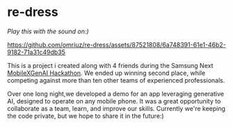 # re-dress
*Play this with the sound on:)*

https://github.com/omriuz/re-dress/assets/87521808/6a748391-61e1-46b2-9182-71a31c49db35

This is a project i created along with 4 friends during the Samsung Next [MobileXGenAI Hackathon](https://sites.google.com/samsungnext.com/mobilexgenaihackathon?usp=sharing&fbclid=IwAR1WEZ9IBVS24fGP8W6IRfVw9r-6rH2_4UkwOWYp6msbcuciV2MhOHc9aZI).
We ended up winning second place, while competing against more than ten other teams of experienced professionals.

Over one long night,we developed a demo for an app leveraging generative AI, designed to operate on any mobile phone. It was a great opportunity to collaborate as a team, learn, and improve our skills.
Currently we're keeping the code private, but we hope to share it in the future:)




